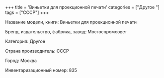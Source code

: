+++
title = 'Виньетки для проекционной печати'
categories = ["Другое "]
tags = ["СССР"]
+++

Название модели, книги: Виньетки для проекционной печати

Бренд, издательство, фабрика, завод: Мосгоспромсовет

Категория: Другое

Страна производитель: СССР

Город: Москва

Инвентаризационный номер: 835

